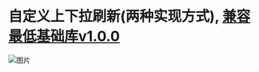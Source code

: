 # 自定义上下拉刷新(两种实现方式), [兼容最低基础库v1.0.0](https://developers.weixin.qq.com/miniprogram/dev/framework/release/v2.html "兼容最低基础库v1.0.0")

![图片](https://ftp.bmp.ovh/imgs/2020/11/f28981ed0bf77e25.jpg)
